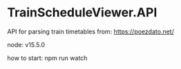 # TrainScheduleViewer.API
API for parsing train timetables from: https://poezdato.net/

node: v15.5.0

how to start: npm run watch
